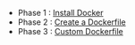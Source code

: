 * Phase 1 : [Install Docker](https://github.com/Sruthi-22012002/DevOps-Azure/tree/main/Docker/install-Docker)
* Phase 2 : [Create a Dockerfile](https://github.com/Sruthi-22012002/DevOps-Azure/tree/main/Docker/Steps-to-create-a-Dockerfile)
* Phase 3 : [Custom Dockerfile](https://github.com/Sruthi-22012002/DevOps-Azure/tree/main/Docker/create-custom-nginx)
